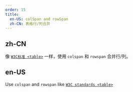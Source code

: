 ```yaml
---
order: 15
title:
  en-US: colSpan and rowSpan
  zh-CN: 表格行/列合并
---
```


## zh-CN

像 [`W3C标准 <table>`](https://www.w3.org/TR/html401/struct/tables.html) 一样，使用 `colspan` 和 `rowspan` 合并行/列。

## en-US

Use `colspan` and `rowspan` like [`W3C standards <table>`](https://www.w3.org/TR/html401/struct/tables.html)
